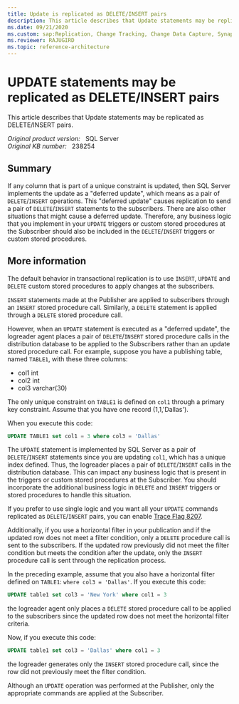 ```yaml
---
title: Update is replicated as DELETE/INSERT pairs
description: This article describes that Update statements may be replicated as DELETE/INSERT pairs.
ms.date: 09/21/2020
ms.custom: sap:Replication, Change Tracking, Change Data Capture, Synapse Link
ms.reviewer: RAJUGIRD
ms.topic: reference-architecture
---
```

# UPDATE statements may be replicated as DELETE/INSERT pairs

This article describes that Update statements may be replicated as DELETE/INSERT pairs.

_Original product version:_ &nbsp; SQL Server  
_Original KB number:_ &nbsp; 238254

## Summary

If any column that is part of a unique constraint is updated, then SQL Server implements the update as a "deferred update", which means as a pair of `DELETE`/`INSERT` operations. This "deferred update" causes replication to send a pair of `DELETE`/`INSERT` statements to the subscribers. There are also other situations that might cause a deferred update. Therefore, any business logic that you implement in your `UPDATE` triggers or custom stored procedures at the Subscriber should also be included in the `DELETE`/`INSERT` triggers or custom stored procedures.

## More information

The default behavior in transactional replication is to use `INSERT`, `UPDATE` and `DELETE` custom stored procedures to apply changes at the subscribers.

`INSERT` statements made at the Publisher are applied to subscribers through an `INSERT` stored procedure call. Similarly, a `DELETE` statement is applied through a `DELETE` stored procedure call.

However, when an `UPDATE` statement is executed as a "deferred update", the logreader agent places a pair of `DELETE`/`INSERT` stored procedure calls in the distribution database to be applied to the Subscribers rather than an update stored procedure call. For example, suppose you have a publishing table, named `TABLE1`, with these three columns:

- col1 int
- col2 int
- col3 varchar(30)

The only unique constraint on `TABLE1` is defined on `col1` through a primary key constraint. Assume that you have one record (1,1,'Dallas').

When you execute this code:

```sql
UPDATE TABLE1 set col1 = 3 where col3 = 'Dallas'
```

The `UPDATE` statement is implemented by SQL Server as a pair of `DELETE`/`INSERT` statements since you are updating `col1`, which has a unique index defined. Thus, the logreader places a pair of `DELETE`/`INSERT` calls in the distribution database. This can impact any business logic that is present in the triggers or custom stored procedures at the Subscriber. You should incorporate the additional business logic in `DELETE` and `INSERT` triggers or stored procedures to handle this situation.

If you prefer to use single logic and you want all your `UPDATE` commands replicated as `DELETE`/`INSERT` pairs, you can enable [Trace Flag 8207](https://learn.microsoft.com/en-us/sql/t-sql/database-console-commands/dbcc-traceon-trace-flags-transact-sql?view=sql-server-ver16#tf8207).

Additionally, if you use a horizontal filter in your publication and if the updated row does not meet a filter condition, only a `DELETE` procedure call is sent to the subscribers. If the updated row previously did not meet the filter condition but meets the condition after the update, only the `INSERT` procedure call is sent through the replication process.

In the preceding example, assume that you also have a horizontal filter defined on `TABLE1`: `where col3 = 'Dallas'`. If you execute this code:

```sql
UPDATE table1 set col3 = 'New York' where col1 = 3
```

the logreader agent only places a `DELETE` stored procedure call to be applied to the subscribers since the updated row does not meet the horizontal filter criteria.

Now, if you execute this code:

```sql
UPDATE table1 set col3 = 'Dallas' where col1 = 3
```

the logreader generates only the `INSERT` stored procedure call, since the row did not previously meet the filter condition.

Although an `UPDATE` operation was performed at the Publisher, only the appropriate commands are applied at the Subscriber.
